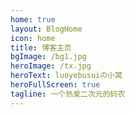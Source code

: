 ```yaml
---
home: true
layout: BlogHome
icon: home
title: 博客主页
bgImage: /bg1.jpg
heroImage: /tx.jpg
heroText: luoyebusuiの小窝
heroFullScreen: true
tagline: 一个热爱二次元的码农
---
```


